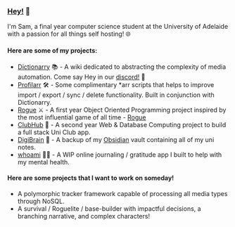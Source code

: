 ### [Hey!](https://www.youtube.com/watch?v=tVCUAXOBF7w) 👋

I'm Sam, a final year computer science student at the University of Adelaide with a passion for all things self hosting! 🌐

#### Here are some of my projects: 
- [Dictionarry](https://dictionarry.pages.dev/) 📚 - A wiki dedicated to abstracting the complexity of media automation. Come say Hey in our [discord!](https://discord.com/invite/Y9TYP6jeYZ) 💬
- [Profilarr](https://github.com/santiagosayshey/Profilarr) 🛠️ - Some complimentary *arr scripts that helps to improve import / export / sync / delete functionality. Built in conjunction with Dictionarry.
- [Rogue](https://github.com/santiagosayshey/Rogue) ⚔️ - A first year Object Oriented Programming project inspired by the most influential game of all time - [Rogue](https://en.wikipedia.org/wiki/Rogue_(video_game))
- [ClubHub](https://github.com/santiagosayshey/ClubHub) 🎉 - A second year Web & Database Computing project to build a full stack Uni Club app. 
- [DigiBrain](https://github.com/santiagosayshey/DigiBrain) 🧠 - A backup of my [Obsidian](https://obsidian.md/) vault containing all of my uni notes. 
- [whoami](https://github.com/santiagosayshey/whoami-frontend) 🙋‍♂️ - A WIP online journaling / gratitude app I built to help with my mental health. 

#### Here are some projects that I want to work on someday!
- A polymorphic tracker framework  capable of processing all media types through NoSQL.
- A survival / Roguelite / base-builder with impactful decisions, a branching narrative, and complex characters! 
